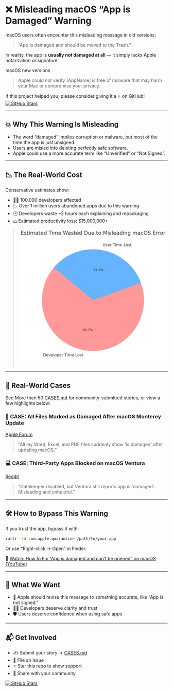 # ❌ Misleading macOS “App is Damaged” Warning

macOS users often encounter this misleading message in old versions:

> “App is damaged and should be moved to the Trash.”

In reality, the app is **usually not damaged at all** — it simply lacks Apple notarization or signature.

macOS new versions

> Apple could not verify [AppName] is free of malware that may harm your Mac or compromise your privacy.

If this project helped you, please consider giving it a ⭐ on GitHub!
[![GitHub Stars](https://img.shields.io/github/stars/milisp/misleading-macos-damaged-warning?style=social)](https://github.com/milisp/misleading-macos-damaged-warning/stargazers)

---

## 💥 Why This Warning Is Misleading

- The word “damaged” implies corruption or malware, but most of the time the app is just unsigned.
- Users are misled into deleting perfectly safe software.
- Apple could use a more accurate term like “Unverified” or “Not Signed”.

---

## 📉 The Real-World Cost

Conservative estimates show:

- 🧑‍💻 100,000 developers affected
- 📉 Over 1 million users abandoned apps due to this warning
- 🕒 Developers waste ~2 hours each explaining and repackaging
- 💵 Estimated productivity loss: $15,000,000+

> ![Time Lost Pie Chart](./assets/apple-missleading-infographic.png)

---

## 🧪 Real-World Cases

See More than 50 [CASES.md](./CASES.md) for community-submitted stories, or view a few highlights below:

### 📁 CASE: All Files Marked as Damaged After macOS Monterey Update  
[Apple Forum](https://discussions.apple.com/thread/253714860)

> “All my Word, Excel, and PDF files suddenly show 'is damaged' after updating macOS.”

### 💻 CASE: Third-Party Apps Blocked on macOS Ventura  
[Reddit](https://www.reddit.com/r/macsysadmin/comments/13vu7f3/app_is_damaged_and_cant_be_opened_error_on_ventura/)

> “Gatekeeper disabled, but Ventura still reports app is 'damaged'. Misleading and unhelpful.”

---

## 🛠️ How to Bypass This Warning

If you trust the app, bypass it with:

```bash
xattr -rd com.apple.quarantine /path/to/your.app
```

Or use “Right-click → Open” in Finder.

🎥 [Watch: How to Fix “App is damaged and can’t be opened” on macOS (YouTube)](https://www.youtube.com/watch?v=MEHFd0PCQh4)

---

## 🤝 What We Want

- 📢 Apple should revise this message to something accurate, like “App is not signed.”
- 🧑‍💻 Developers deserve clarity and trust
- 🛡️ Users deserve confidence when using safe apps

---

## 📬 Get Involved

- ✍️ Submit your story → [CASES.md](./CASES.md)
- 🐛 File an Issue
- ⭐ Star this repo to show support
- 🔁 Share with your community

[![GitHub Stars](https://img.shields.io/github/stars/milisp/misleading-macos-damaged-warning?style=social)](https://github.com/milisp/misleading-macos-damaged-warning/stargazers)
